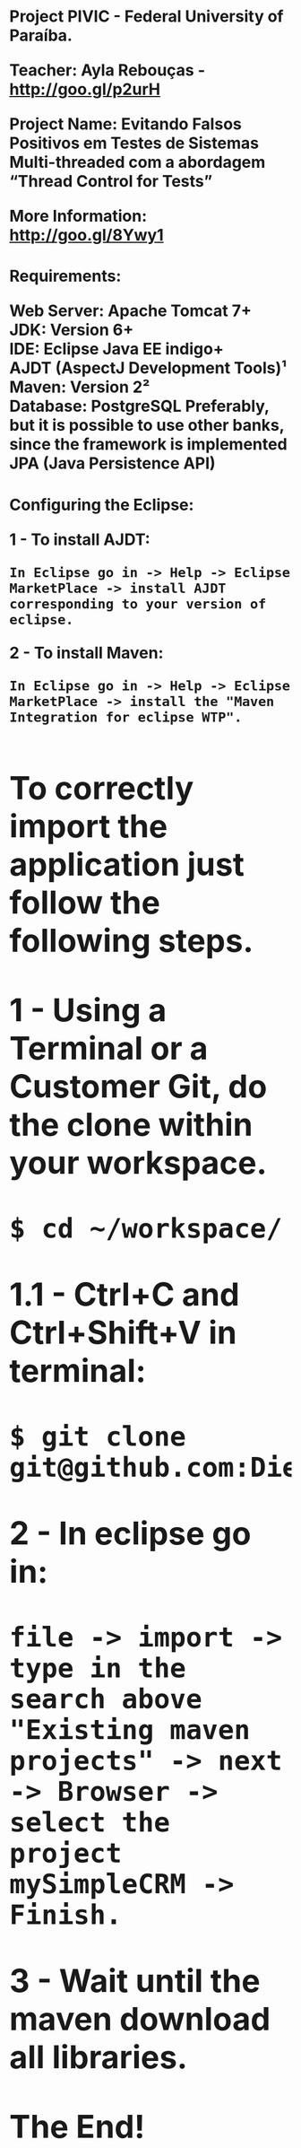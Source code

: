 <h1>Project PIVIC - Federal University of Paraíba.

Teacher: Ayla Rebouças - http://goo.gl/p2urH

Project Name: Evitando Falsos Positivos em Testes de Sistemas Multi-threaded com a abordagem 
“Thread Control for Tests”

More Information: http://goo.gl/8Ywy1


<h1>Requirements:

Web Server: Apache Tomcat 7+<br />
JDK: Version 6+<br />
IDE: Eclipse Java EE indigo+<br />
AJDT (AspectJ Development Tools)¹<br />
Maven: Version 2²<br />
Database: PostgreSQL Preferably, but it is possible to use other banks,<br />
since the framework is implemented JPA (Java Persistence API)<br />

<h1>Configuring the Eclipse:
 
<b>1 - To install AJDT:<b>

	In Eclipse go in -> Help -> Eclipse MarketPlace -> install AJDT corresponding to your version of eclipse.

<b>2 - To install Maven:<b>

	In Eclipse go in -> Help -> Eclipse MarketPlace -> install the "Maven Integration for eclipse WTP".

<h1>To correctly import the application just follow the following steps.

<b>1 - Using a Terminal or a Customer Git, do the clone within your workspace.<b>

	$ cd ~/workspace/

<b>1.1 - Ctrl+C and Ctrl+Shift+V in terminal:<b>

	$ git clone git@github.com:DiegoSousa/MySimpleCRM.git

<b>2 - In eclipse go in:<b> 

	file -> import -> type in the search above "Existing maven projects" -> next -> Browser -> 
	select the project mySimpleCRM -> Finish.

<b>3 - Wait until the maven download all libraries.<b>

The End!

<h1>Configuring the project:

<b>1 - Right-click in:<b>

	MySimpleCRM -> properties -> Java Build Path -> "Source" -> Add Folder -> threadControl_<version>_src -> 
	check the option srcAspectsTC and srcTC. 

<b>2 - Right-click in:<b>

	MySimpleCRM -> Configure -> Convert to AspectJ Project.

<h1>Configuring the Database:

<b>1 - Install PostgreSQL<b> 

	(http://www.postgresql.org/download/).

<b>1.1 - If you think necessary, you can install the customer PostgreSQL<b>

	http://www.pgadmin.org/download/

<b>1.2 -There are two ways of creating the database. Using the script creation (1.2.1) or 
creating manually using the client PostgreSQL PgAdmin (1.2.2). <b>Choose the one that interests you.<b>
 
<b>1.2.1 - "Using the script creation"<b> 

Open your terminal type:

	$ cd ~/workspace/MySimpleCRM/src/main/resources/Scripts_Database

Then type:

	$ chmod +x createDatabase.sh

Then type:
	 
	$ ./createDatabaseAndTables.sh

<b>1.2.2 - Creating manually using the client PostgreSQL PgAdmin:<b>

	Create a database with the name "mySimpleCRM" and set the "Login Role" default PostgreSQL, 
	which contains login and password 'postgres'.


<b>The End!<b>

<b>Doubts?<b>

<b>Contact</b> diego[at]diegosousa[dot]com <b>or</b> diego.sousa[at]dce.ufpb.br


<h1>Tutorial Versão em Português:

<h1>Configurando o Eclipse:
 
<b>1 - Para instalar o AJDT:<b>

	No Eclipse vá em -> Ajuda -> Eclipse MarketPlace -> instale o AJDT correspondente a sua versão do eclipse.

<b>2 - Para instalar o Maven:<b>

	No Eclipse vá em -> Ajuda -> Eclipse MarketPlace -> instale o "Maven Integration for eclipse WTP".

<h1>Para importar corretamente o aplicativo basta seguir os seguintes passos:

<b>1 - Usando um Terminal ou um cliente Git, faça o clone em seu workspace.<b>

	$ cd ~/workspace/

<b>1.1 - Ctrl+C and Ctrl+Shift+V no terminal:<b>

	$ git clone git@github.com:DiegoSousa/MySimpleCRM.git

<b>2 - No Eclipse vá em:<b> 

	file -> import -> digite na local da busca "Existing maven projects" -> next -> Browser -> 
	selecione o project mySimpleCRM -> Fim.

<b>3 - Aguarde até que o maven faça o download de todas as bibliotecas.<b>


<h1>Configurando o projeto:

<b>1 - Botão direito em:<b>

	MySimpleCRM -> propriedades -> Java Build Path -> "Source" -> Adicionar pasta -> busque por threadControl_<version>_src -> 
	Marque as opções srcAspectsTC e srcTC. 

<b>2 - Botão direito em:<b>

	MySimpleCRM -> Configure -> Converter para Projeto AspectJ.

<h1>Configurando a Base de Dados:

<b>1 - Instale PostgreSQL<b> 

	(http://www.postgresql.org/download/).

<b>1.1 - Se achar necessário, instale o cliente PostgreSQL<b>

	http://www.pgadmin.org/download/

<b>1.2 - Existe duas formas de criar a base de dados. Usando o script Shell de criação (1.2.1) ou
criando manualmente usando o cliente PostgreSQL PgAdmin (1.2.2). <b>Escolhe a forma que mais lhe agradar.<b>
 
<b>1.2.1 - "Usando o script de criação"<b> 

Abra o terminal e digite:

	$ cd ~/workspace/MySimpleCRM/src/main/resources/Scripts_Database/
		
Dê enter e digite:

	$ chmod +x createDatabase.sh

Então digite:

	$ ./createDatabase.sh

<b>1.2.2 - Criando manualmente, usando o cliente PostgreSQL PgAdmin:<b>

	Crie a Base de Dados com o nome "mySimpleCRM" e set o "Login Role" default do PostgreSQL, 
	que contém o login e o password igual a 'postgres'.


<b>Fim!<b>

<b>Duvidas?<b>

<b>Contato:</b> diego[at]diegosousa[dot]com <b>or</b> diego.sousa[at]dce.ufpb.br
